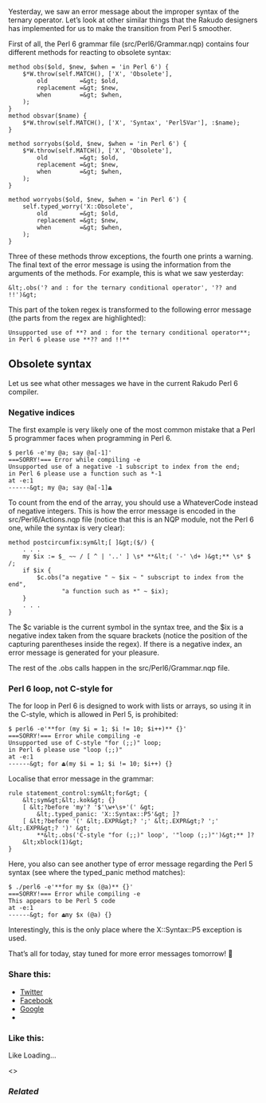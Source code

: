 Yesterday, we saw an error message about the improper syntax of the ternary operator. Let’s look at other similar things that the Rakudo designers has implemented for us to make the transition from Perl 5 smoother.

First of all, the Perl 6 grammar file (src/Perl6/Grammar.nqp) contains four different methods for reacting to obsolete syntax:

	method obs($old, $new, $when = 'in Perl 6') {
	    $*W.throw(self.MATCH(), ['X', 'Obsolete'],
	        old         =&gt; $old,
	        replacement =&gt; $new,
	        when        =&gt; $when,
	    );
	}
	method obsvar($name) {
	    $*W.throw(self.MATCH(), ['X', 'Syntax', 'Perl5Var'], :$name);
	}

	method sorryobs($old, $new, $when = 'in Perl 6') {
	    $*W.throw(self.MATCH(), ['X', 'Obsolete'],
	        old         =&gt; $old,
	        replacement =&gt; $new,
	        when        =&gt; $when,
	    );
	}

	method worryobs($old, $new, $when = 'in Perl 6') {
	    self.typed_worry('X::Obsolete',
	        old         =&gt; $old,
	        replacement =&gt; $new,
	        when        =&gt; $when,
	    );
	}

Three of these methods throw exceptions, the fourth one prints a warning. The final text of the error message is using the information from the arguments of the methods. For example, this is what we saw yesterday:

	&lt;.obs('? and : for the ternary conditional operator', '?? and !!')&gt;

This part of the token regex is transformed to the following error message (the parts from the regex are highlighted):

	Unsupported use of **? and : for the ternary conditional operator**;
	in Perl 6 please use **?? and !!**

## Obsolete syntax

Let us see what other messages we have in the current Rakudo Perl 6 compiler.

### Negative indices

The first example is very likely one of the most common mistake that a Perl 5 programmer faces when programming in Perl 6.

	$ perl6 -e'my @a; say @a[-1]'
	===SORRY!=== Error while compiling -e
	Unsupported use of a negative -1 subscript to index from the end;
	in Perl 6 please use a function such as *-1
	at -e:1
	------&gt; my @a; say @a[-1]⏏

To count from the end of the array, you should use a WhateverCode instead of negative integers. This is how the error message is encoded in the src/Perl6/Actions.nqp file (notice that this is an NQP module, not the Perl 6 one, while the syntax is very clear):

	method postcircumfix:sym&lt;[ ]&gt;($/) {
	    . . .
	    my $ix := $_ ~~ / [ ^ | '..' ] \s* **&lt;( '-' \d+ )&gt;** \s* $ /;
	    if $ix {
	        $c.obs("a negative " ~ $ix ~ " subscript to index from the end",
	               "a function such as *" ~ $ix);
	    }
	    . . .
	}

The $c variable is the current symbol in the syntax tree, and the $ix is a negative index taken from the square brackets (notice the position of the capturing parentheses inside the regex). If there is a negative index, an error message is generated for your pleasure.

The rest of the .obs calls happen in the src/Perl6/Grammar.nqp file.

### Perl 6 loop, not C-style for

The for loop in Perl 6 is designed to work with lists or arrays, so using it in the C-style, which is allowed in Perl 5, is prohibited:

	$ perl6 -e'**for (my $i = 1; $i != 10; $i++)** {}'
	===SORRY!=== Error while compiling -e
	Unsupported use of C-style "for (;;)" loop;
	in Perl 6 please use "loop (;;)"
	at -e:1
	------&gt; for ⏏(my $i = 1; $i != 10; $i++) {}

Localise that error message in the grammar:

	rule statement_control:sym&lt;for&gt; {
	    &lt;sym&gt;&lt;.kok&gt; {}
	    [ &lt;?before 'my'? '$'\w+\s+'(' &gt;
	        &lt;.typed_panic: 'X::Syntax::P5'&gt; ]?
	    [ &lt;?before '(' &lt;.EXPR&gt;? ';' &lt;.EXPR&gt;? ';' &lt;.EXPR&gt;? ')' &gt;
	        **&lt;.obs('C-style "for (;;)" loop', '"loop (;;)"')&gt;** ]?
	    &lt;xblock(1)&gt;
	}

Here, you also can see another type of error message regarding the Perl 5 syntax (see where the typed\_panic method matches):

	$ ./perl6 -e'**for my $x (@a)** {}'
	===SORRY!=== Error while compiling -e
	This appears to be Perl 5 code
	at -e:1
	------&gt; for ⏏my $x (@a) {}

Interestingly, this is the only place where the X::Syntax::P5 exception is used.

That’s all for today, stay tuned for more error messages tomorrow! 🙂

### Share this:

* [Twitter][1]
* [Facebook][2]
* [Google][3]
*

### Like this:

Like Loading...

<>

### _Related_

  [1]: https://perl6.online/2017/12/29/obsolete-syntax-warnings-part-1/?share=twitter "Click to share on Twitter"
  [2]: https://perl6.online/2017/12/29/obsolete-syntax-warnings-part-1/?share=facebook "Click to share on Facebook"
  [3]: https://perl6.online/2017/12/29/obsolete-syntax-warnings-part-1/?share=google-plus-1 "Click to share on Google+"